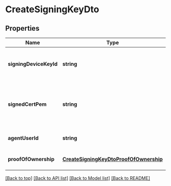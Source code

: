 # CreateSigningKeyDto

## Properties

|Name | Type | Description | Notes|
|------------ | ------------- | ------------- | -------------|
|**signingDeviceKeyId** | **string** | The ID, name or label of the key specified on the customer\&#39;s signing device. | [default to undefined]|
|**signedCertPem** | **string** | The signed certificate that includes the public key PEM of the signing key, signed by a validation key. | [default to undefined]|
|**agentUserId** | **string** | Id of user to which this key belongs | [default to undefined]|
|**proofOfOwnership** | [**CreateSigningKeyDtoProofOfOwnership**](CreateSigningKeyDtoProofOfOwnership.md) |  | [optional] [default to undefined]|




[[Back to top]](#) [[Back to API list]](../../README.md#documentation-for-api-endpoints) [[Back to Model list]](../../README.md#documentation-for-models) [[Back to README]](../../README.md)
